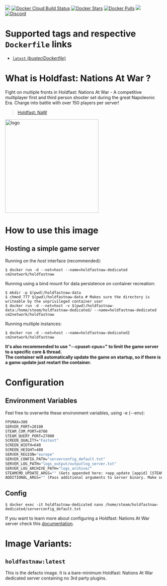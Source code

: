 [![](https://img.shields.io/codacy/grade/e201fa6b35074864b200eaf558563a22.svg)](https://hub.docker.com/r/cm2network/csgo/) [![Docker Cloud Build Status](https://img.shields.io/docker/cloud/build/cm2network/csgo)](https://hub.docker.com/r/cm2network/csgo/) [![Docker Stars](https://img.shields.io/docker/stars/cm2network/csgo.svg)](https://hub.docker.com/r/cm2network/csgo/) [![Docker Pulls](https://img.shields.io/docker/pulls/cm2network/csgo.svg)](https://hub.docker.com/r/cm2network/csgo/) [![](https://images.microbadger.com/badges/image/cm2network/csgo.svg)](https://microbadger.com/images/cm2network/csgo) [![Discord](https://img.shields.io/discord/747067734029893653)](https://discord.gg/7ntmAwM)
# Supported tags and respective `Dockerfile` links
-	[`latest` (*buster/Dockerfile*)](https://github.com/CM2Walki/holdfastnaw/blob/master/buster/Dockerfile)

# What is Holdfast: Nations At War ?
Fight on multiple fronts in Holdfast: Nations At War - A competitive multiplayer first and third person shooter set during the great Napoleonic Era. Charge into battle with over 150 players per server!

>  [Holdfast: NaW](https://store.steampowered.com/app/589290/Holdfast_Nations_At_War/)

<img src="https://steamcdn-a.akamaihd.net/steam/apps/589290/capsule_616x353.jpg?t=1600279941" alt="logo" width="300"/></img>

# How to use this image
## Hosting a simple game server

Running on the *host* interface (recommended):<br/>
```console
$ docker run -d --net=host --name=holdfastnaw-dedicated cm2network/holdfastnaw
```

Running using a bind mount for data persistence on container recreation:
```console
$ mkdir -p $(pwd)/holdfastnaw-data
$ chmod 777 $(pwd)/holdfastnaw-data # Makes sure the directory is writeable by the unprivileged container user
$ docker run -d --net=host -v $(pwd)/holdfastnaw-data:/home/steam/holdfastnaw-dedicated/ --name=holdfastnaw-dedicated cm2network/holdfastnaw
```

Running multiple instances:
```console
$ docker run -d --net=host --name=holdfastnaw-dedicated2 cm2network/holdfastnaw
```

**It's also recommended to use "--cpuset-cpus=" to limit the game server to a specific core & thread.**<br/>
**The container will automatically update the game on startup, so if there is a game update just restart the container.**

# Configuration
## Environment Variables
Feel free to overwrite these environment variables, using -e (--env): 
```dockerfile
FPSMAX=300
SERVER_PORT=20100
STEAM_COM_PORT=8700
STEAM_QUERY_PORT=27000
SCREEN_QUALITY="Fastest"
SCREEN_WIDTH=640
SCREEN_HEIGHT=480
SERVER_REGION="europe"
SERVER_CONFIG_PATH="serverconfig_default.txt"
SERVER_LOG_PATH="logs_output/outputlog_server.txt"
SERVER_LOG_ARCHIVE_PATH="logs_archive/"
STEAMCMD_UPDATE_ARGS="" (Gets appended here: +app_update [appid] [STEAMCMD_UPDATE_ARGS]; Example: "validate")
ADDITIONAL_ARGS="" (Pass additional arguments to server binary. Make sure to escape correctly!)
```
## Config
```console
$ docker exec -it holdfastnaw-dedicated nano /home/steam/holdfastnaw-dedicated/serverconfig_default.txt
```

If you want to learn more about configuring a Holdfast: Nations At War server check this [documentation](https://wiki.holdfastgame.com/Server_Configuration).

# Image Variants:

## `holdfastnaw:latest`
This is the defacto image. It is a bare-minimum Holdfast: Nations At War dedicated server containing no 3rd party plugins.<br/>
